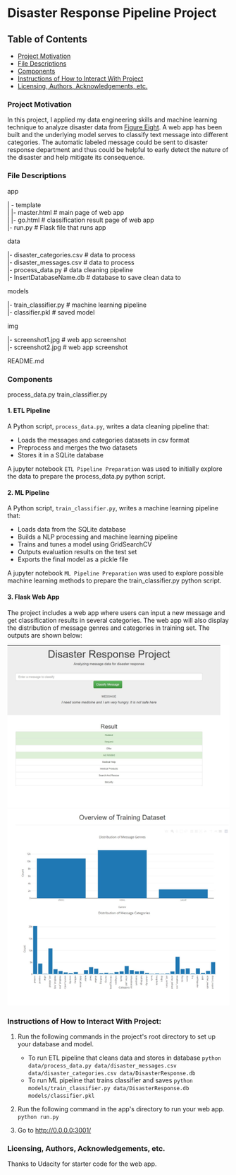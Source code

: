 # Disaster Response Pipeline Project

## Table of Contents
 * [Project Motivation](#project-motivation)
 * [File Descriptions](#file-descriptions)
 * [Components](#components)
 * [Instructions of How to Interact With Project](#instructions-of-how-to-interact-with-project)
 * [Licensing, Authors, Acknowledgements, etc.](#licensing-authors-acknowledgements-etc)
 
### Project Motivation
In this project, I applied my data engineering skills and machine learning technique to analyze disaster data from [Figure Eight](https://appen.com/). A web app has been built and the underlying model serves to classify text message into different categories. The automatic labeled message could be sent to disaster response department and thus could be helpful to early detect the nature of the disaster and help mitigate its consequence.

### File Descriptions
app    

| - template    
| |- master.html # main page of web app    
| |- go.html # classification result page of web app    
|- run.py # Flask file that runs app    


data    

|- disaster_categories.csv # data to process    
|- disaster_messages.csv # data to process    
|- process_data.py # data cleaning pipeline    
|- InsertDatabaseName.db # database to save clean data to     


models   

|- train_classifier.py # machine learning pipeline     
|- classifier.pkl # saved model     

img

|- screenshot1.jpg # web app screenshot   
|- screenshot2.jpg # web app screenshot

README.md    

### Components
process_data.py
train_classifier.py

#### 1. ETL Pipeline
A Python script, `process_data.py`, writes a data cleaning pipeline that:

 - Loads the messages and categories datasets in csv format
 - Preprocess and merges the two datasets 
 - Stores it in a SQLite database
 
A jupyter notebook `ETL Pipeline Preparation` was used to initially explore the data to prepare the process_data.py python script. 
 
#### 2. ML Pipeline
A Python script, `train_classifier.py`, writes a machine learning pipeline that:

 - Loads data from the SQLite database
 - Builds a NLP processing and machine learning pipeline
 - Trains and tunes a model using GridSearchCV
 - Outputs evaluation results on the test set
 - Exports the final model as a pickle file
 
A jupyter notebook `ML Pipeline Preparation` was used to explore possible machine learning methods to prepare the train_classifier.py python script. 

#### 3. Flask Web App
The project includes a web app where users can input a new message and get classification results in several categories. The web app will also display the distribution of message genres and categories in training set. The outputs are shown below:

![](https://github.com/zhukuixi/Udacity_DataScientistNanoDegree/blob/main/Project_DisasterResponsePipeline/img/screenshot1.jpg)  
![](https://github.com/zhukuixi/Udacity_DataScientistNanoDegree/blob/main/Project_DisasterResponsePipeline/img/screenshot2.jpg)



### Instructions of How to Interact With Project:
1. Run the following commands in the project's root directory to set up your database and model.

    - To run ETL pipeline that cleans data and stores in database
        `python data/process_data.py data/disaster_messages.csv data/disaster_categories.csv data/DisasterResponse.db`
    - To run ML pipeline that trains classifier and saves
        `python models/train_classifier.py data/DisasterResponse.db models/classifier.pkl`

2. Run the following command in the app's directory to run your web app.
    `python run.py`

3. Go to http://0.0.0.0:3001/

### Licensing, Authors, Acknowledgements, etc.
Thanks to Udacity for starter code for the web app. 
